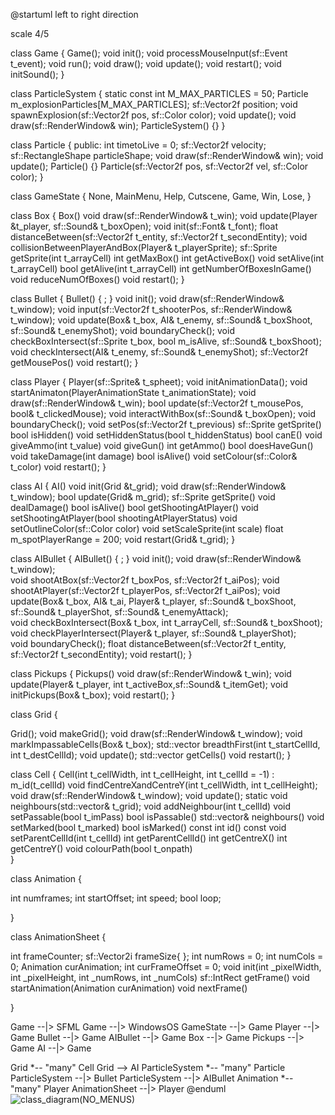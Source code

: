 @startuml
left to right direction 

scale 4/5

class Game
{
Game();
void init();
void processMouseInput(sf::Event t_event);
void run();
void draw();
void update();
void restart();
void initSound();
}

class ParticleSystem
{
static const int M_MAX_PARTICLES = 50;
Particle m_explosionParticles[M_MAX_PARTICLES];
sf::Vector2f position;
void spawnExplosion(sf::Vector2f pos, sf::Color color);
void update();
void draw(sf::RenderWindow& win);
ParticleSystem() {}
}

class Particle
{
public:
int timetoLive = 0;
sf::Vector2f velocity;
sf::RectangleShape particleShape;
void draw(sf::RenderWindow& win);
void update();
Particle() {}
Particle(sf::Vector2f pos, sf::Vector2f vel, sf::Color color);
}

class GameState
{
None,
MainMenu,
Help,
Cutscene,
Game,
Win,
Lose,
}

class Box
{
Box() 
void draw(sf::RenderWindow& t_win);
void update(Player &t_player, sf::Sound& t_boxOpen);
void init(sf::Font& t_font);
float distanceBetween(sf::Vector2f t_entity, sf::Vector2f t_secondEntity);
void collisionBetweenPlayerAndBox(Player& t_playerSprite);
sf::Sprite getSprite(int t_arrayCell)
int getMaxBox()
int getActiveBox()
void setAlive(int t_arrayCell)
bool getAlive(int t_arrayCell)
int getNumberOfBoxesInGame()
void reduceNumOfBoxes()
void restart();
}

class Bullet
{
Bullet() { ; }
void init();
void draw(sf::RenderWindow& t_window);
void input(sf::Vector2f t_shooterPos, sf::RenderWindow& t_window);
void update(Box& t_box, AI& t_enemy, sf::Sound& t_boxShoot, sf::Sound& t_enemyShot);
void boundaryCheck();
void checkBoxIntersect(sf::Sprite t_box, bool m_isAlive, sf::Sound& t_boxShoot);
void checkIntersect(AI& t_enemy, sf::Sound& t_enemyShot);
sf::Vector2f getMousePos()
void restart();
}

class Player
{
Player(sf::Sprite& t_spheet);
void initAnimationData();
void startAnimaton(PlayerAnimationState t_animationState);
void draw(sf::RenderWindow& t_win);
bool update(sf::Vector2f t_mousePos, bool& t_clickedMouse);
void interactWithBox(sf::Sound& t_boxOpen);
void boundaryCheck();
void setPos(sf::Vector2f t_previous)
sf::Sprite getSprite()
bool isHidden()
void setHiddenStatus(bool t_hiddenStatus)
bool canE()
void giveAmmo(int t_value)
void giveGun()
int getAmmo()
bool doesHaveGun()
void takeDamage(int damage)
bool isAlive()
void setColour(sf::Color& t_color)
void restart();
}

class AI
{
AI()
void init(Grid &t_grid);
void draw(sf::RenderWindow& t_window);
bool update(Grid& m_grid);
sf::Sprite getSprite() 
void dealDamage()
bool isAlive()
bool getShootingAtPlayer()
void setShootingAtPlayer(bool shootingAtPlayerStatus)
void setOutlineColor(sf::Color color)
void setScaleSprite(int scale)
float m_spotPlayerRange = 200;
void restart(Grid& t_grid);
}

class AIBullet
{
AIBullet() { ; }
void init();
void draw(sf::RenderWindow& t_window);	
void shootAtBox(sf::Vector2f t_boxPos, sf::Vector2f t_aiPos);
void shootAtPlayer(sf::Vector2f t_playerPos, sf::Vector2f t_aiPos);	
void update(Box& t_box, AI& t_ai, Player& t_player, sf::Sound& t_boxShoot, sf::Sound& t_playerShot, sf::Sound& t_enemyAttack);	
void checkBoxIntersect(Box& t_box, int t_arrayCell, sf::Sound& t_boxShoot);	
void checkPlayerIntersect(Player& t_player, sf::Sound& t_playerShot);	
void boundaryCheck();
float distanceBetween(sf::Vector2f t_entity, sf::Vector2f t_secondEntity);
void restart();
}

class Pickups
{
Pickups()
void draw(sf::RenderWindow& t_win);
void update(Player& t_player, int t_activeBox,sf::Sound& t_itemGet);
void initPickups(Box& t_box);
void restart();
}

class Grid
{

Grid();
void makeGrid();
void draw(sf::RenderWindow& t_window);
void markImpassableCells(Box& t_box);
std::vector<int> breadthFirst(int t_startCellId, int t_destCellId);
void update();
std::vector<Cell> getCells()
void restart();
}

class Cell
{
Cell(int t_cellWidth, int t_cellHeight, int t_cellId = -1) : m_id(t_cellId)
void findCentreXandCentreY(int t_cellWidth, int t_cellHeight);
void draw(sf::RenderWindow& t_window);
void update();
static void neighbours(std::vector<Cell>& t_grid);
void addNeighbour(int t_cellId)
void setPassable(bool t_imPass)
bool isPassable()
std::vector<int>& neighbours()
void setMarked(bool t_marked)
bool isMarked() const
int id() const
void setParentCellId(int t_cellId)
int getParentCellId()
int getCentreX()
int getCentreY()
void colourPath(bool t_onpath)	
}

class Animation {

int numframes;
int startOffset;
int speed;
bool loop;

}

class AnimationSheet
{

int frameCounter;
sf::Vector2i frameSize{  };
int numRows = 0;
int numCols = 0;
Animation curAnimation;
int curFrameOffset = 0;
void init(int _pixelWidth, int _pixelHeight, int _numRows, int _numCols)
sf::IntRect getFrame()
void startAnimation(Animation curAnimation)
void nextFrame()

}

Game --|> SFML
Game --|> WindowsOS
GameState --|> Game
Player --|> Game
Bullet --|> Game
AIBullet --|> Game
Box --|> Game
Pickups --|> Game
AI --|> Game

Grid *-- "many" Cell
Grid --> AI
ParticleSystem *-- "many" Particle
ParticleSystem --|> Bullet
ParticleSystem --|> AIBullet
Animation *-- "many" Player
AnimationSheet --|> Player
@enduml![class_diagram(NO_MENUS)](https://user-images.githubusercontent.com/58521962/115897416-4d898b80-a454-11eb-98db-83494a27bf5e.png)
